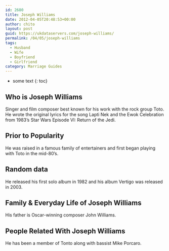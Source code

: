 ```yaml
---
id: 2680
title: Joseph Williams
date: 2012-04-05T20:48:53+00:00
author: chito
layout: post
guid: https://ukdataservers.com/joseph-williams/
permalink: /04/05/joseph-williams
tags:
  - Husband
  - Wife
  - Boyfriend
  - Girlfriend
category: Marriage Guides
---
```


* some text
{: toc}
          
          
## Who is  Joseph Williams
                  
                  
                  
Singer and film composer best known for his work with the rock group Toto. He wrote the original lyrics for the song Lapti Nek and the Ewok Celebration from 1983&#8217;s Star Wars Episode VI: Return of the Jedi.
                  
                
                
                
## Prior to Popularity 
                  
                  
                  
He was raised in a famous family of entertainers and first began playing with Toto in the mid-80&#8217;s.
                  
                
                
                
## Random data 
                  
                  
                  
He released his first solo album in 1982 and his album Vertigo was released in 2003.
                  
                
                
                
## Family & Everyday Life of Joseph Williams
                  
                  
                  
His father is Oscar-winning composer John Williams.
                  
                
                
                
## People Related With  Joseph Williams
                  
                  
                  
He has been a member of Tonto along with bassist Mike Porcaro.
                  
                
              
            
          
          
          
    
    
  
